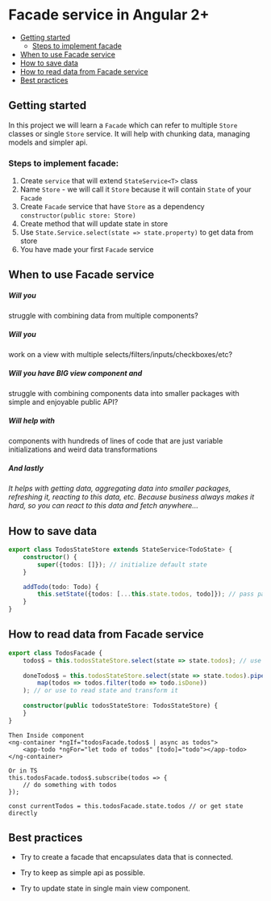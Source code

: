 # Facade service in Angular 2+

* [Getting started](#getting-started)
    - [Steps to implement facade](#steps-to-implement-facade)
* [When to use Facade service](#when-to-use-facade-service)
* [How to save data](#how-to-save-data)
* [How to read data from Facade service](#how-to-read-data-from-facade-service)
* [Best practices](#best-practices)

## Getting started
In this project we will learn a `Facade` which can refer to multiple `Store` classes or single `Store` service.
It will help with chunking data, managing models and simpler api.

### Steps to implement facade:
1. Create `service` that will extend `StateService<T>` class
2. Name `Store` - we will call it `Store` because it will contain `State` of your `Facade`
3. Create `Facade` service that have `Store` as a dependency `constructor(public store: Store)`
4. Create method that will update state in store
5. Use `State.Service.select(state => state.property)` to get data from store
6. You have made your first `Facade` service

## When to use Facade service
##### Will you
struggle with combining data from multiple components?

##### Will you
work on a view with multiple selects/filters/inputs/checkboxes/etc?

##### Will you have BIG view component and
struggle with combining components data into smaller packages with simple and enjoyable public API?

##### Will help with
components with hundreds of lines of code that are just variable initializations and weird data transformations

##### And lastly
*It helps with getting data, aggregating data into smaller packages, refreshing it, reacting to this data, etc. Because business always makes it hard, so you can react to this data and fetch anywhere...*

## How to save data
```typescript
export class TodosStateStore extends StateService<TodoState> {
    constructor() {
        super({todos: []}); // initialize default state
    }

    addTodo(todo: Todo) {
        this.setState({todos: [...this.state.todos, todo]}); // pass partial state inside {}
    }
}
```

## How to read data from Facade service

```typescript
export class TodosFacade {
    todos$ = this.todosStateStore.select(state => state.todos); // use to read state
    
    doneTodos$ = this.todosStateStore.select(state => state.todos).pipe(
        map(todos => todos.filter(todo => todo.isDone))
    ); // or use to read state and transform it
    
    constructor(public todosStateStore: TodosStateStore) {
    }
}
```

```angular2html
Then Inside component
<ng-container *ngIf="todosFacade.todos$ | async as todos">
    <app-todo *ngFor="let todo of todos" [todo]="todo"></app-todo>
</ng-container>

Or in TS
this.todosFacade.todos$.subscribe(todos => {
    // do something with todos
});

const currentTodos = this.todosFacade.state.todos // or get state directly
```

## Best practices
* Try to create a facade that encapsulates data that is connected.

* Try to keep as simple api as possible.

* Try to update state in single main view component.